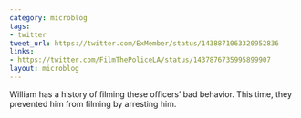 ```yaml
---
category: microblog
tags:
- twitter
tweet_url: https://twitter.com/ExMember/status/1438871063320952836
links:
- https://twitter.com/FilmThePoliceLA/status/1437876735995899907
layout: microblog
---
```

William has a history of filming these officers’ bad behavior. This time, they prevented him from filming by arresting him.
